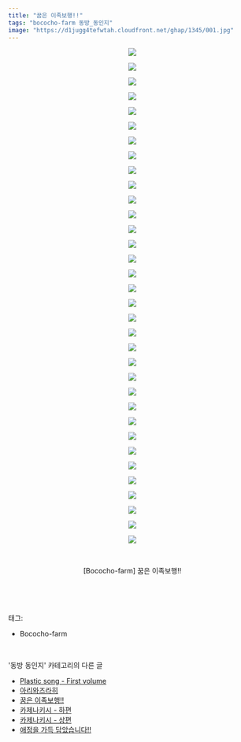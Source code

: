 ```yaml
---
title: "꿈은 이족보행!!"
tags: "bococho-farm 동방_동인지"
image: "https://d1jugg4tefwtah.cloudfront.net/ghap/1345/001.jpg"
---
```

<div class="article">
<p style="text-align: center; clear: none; float: none;"><img src="{{ site.imgserver11 }}/ghap/1345/001.jpg"/></p>
<p style="text-align: center; clear: none; float: none;"><img src="{{ site.imgserver11 }}/ghap/1345/002.jpg"/></p>
<p style="text-align: center; clear: none; float: none;"><img src="{{ site.imgserver11 }}/ghap/1345/003.jpg"/></p>
<p style="text-align: center; clear: none; float: none;"><img src="{{ site.imgserver11 }}/ghap/1345/004.jpg"/></p>
<p style="text-align: center; clear: none; float: none;"><img src="{{ site.imgserver11 }}/ghap/1345/005.jpg"/></p>
<p style="text-align: center; clear: none; float: none;"><img src="{{ site.imgserver11 }}/ghap/1345/006.jpg"/></p>
<p style="text-align: center; clear: none; float: none;"><img src="{{ site.imgserver11 }}/ghap/1345/007.jpg"/></p>
<p style="text-align: center; clear: none; float: none;"><img src="{{ site.imgserver11 }}/ghap/1345/008.jpg"/></p>
<p style="text-align: center; clear: none; float: none;"><img src="{{ site.imgserver11 }}/ghap/1345/009.jpg"/></p>
<p style="text-align: center; clear: none; float: none;"><img src="{{ site.imgserver11 }}/ghap/1345/010.jpg"/></p>
<p style="text-align: center; clear: none; float: none;"><img src="{{ site.imgserver11 }}/ghap/1345/011.jpg"/></p>
<p style="text-align: center; clear: none; float: none;"><img src="{{ site.imgserver11 }}/ghap/1345/012.jpg"/></p>
<p style="text-align: center; clear: none; float: none;"><img src="{{ site.imgserver11 }}/ghap/1345/013.jpg"/></p>
<p style="text-align: center; clear: none; float: none;"><img src="{{ site.imgserver11 }}/ghap/1345/014.jpg"/></p>
<p style="text-align: center; clear: none; float: none;"><img src="{{ site.imgserver11 }}/ghap/1345/015.jpg"/></p>
<p style="text-align: center; clear: none; float: none;"><img src="{{ site.imgserver11 }}/ghap/1345/016.jpg"/></p>
<p style="text-align: center; clear: none; float: none;"><img src="{{ site.imgserver11 }}/ghap/1345/017.jpg"/></p>
<p style="text-align: center; clear: none; float: none;"><img src="{{ site.imgserver11 }}/ghap/1345/018.jpg"/></p>
<p style="text-align: center; clear: none; float: none;"><img src="{{ site.imgserver11 }}/ghap/1345/019.jpg"/></p>
<p style="text-align: center; clear: none; float: none;"><img src="{{ site.imgserver11 }}/ghap/1345/020.jpg"/></p>
<p style="text-align: center; clear: none; float: none;"><img src="{{ site.imgserver11 }}/ghap/1345/021.jpg"/></p>
<p style="text-align: center; clear: none; float: none;"><img src="{{ site.imgserver11 }}/ghap/1345/022.jpg"/></p>
<p style="text-align: center; clear: none; float: none;"><img src="{{ site.imgserver11 }}/ghap/1345/023.jpg"/></p>
<p style="text-align: center; clear: none; float: none;"><img src="{{ site.imgserver11 }}/ghap/1345/024.jpg"/></p>
<p style="text-align: center; clear: none; float: none;"><img src="{{ site.imgserver11 }}/ghap/1345/025.jpg"/></p>
<p style="text-align: center; clear: none; float: none;"><img src="{{ site.imgserver11 }}/ghap/1345/026.jpg"/></p>
<p style="text-align: center; clear: none; float: none;"><img src="{{ site.imgserver11 }}/ghap/1345/027.jpg"/></p>
<p style="text-align: center; clear: none; float: none;"><img src="{{ site.imgserver11 }}/ghap/1345/028.jpg"/></p>
<p style="text-align: center; clear: none; float: none;"><img src="{{ site.imgserver11 }}/ghap/1345/029.jpg"/></p>
<p style="text-align: center; clear: none; float: none;"><img src="{{ site.imgserver11 }}/ghap/1345/030.jpg"/></p>
<p style="text-align: center; clear: none; float: none;"><img src="{{ site.imgserver11 }}/ghap/1345/031.jpg"/></p>
<p style="text-align: center; clear: none; float: none;"><img src="{{ site.imgserver11 }}/ghap/1345/032.jpg"/></p>
<p style="text-align: center; clear: none; float: none;"><img src="{{ site.imgserver11 }}/ghap/1345/033.jpg"/></p>
<p style="text-align: center; clear: none; float: none;"><img src="{{ site.imgserver11 }}/ghap/1345/034.jpg"/></p>
<p style="text-align: center; clear: none; float: none;"><br/></p>
<p style="text-align: center; clear: none; float: none;">[Bococho-farm] 꿈은 이족보행!!</p>
<p><br/></p>
</div><br/>
<div class="tagTrail">
<p>태그: </p>
<ul>
<li>Bococho-farm</li>
</ul>
</div><br/>
<div class="another">
<p>'동방 동인지' 카테고리의 다른 글</p>
<ul>
<li><a href="/ghap_1347">Plastic song - First volume</a></li>
<li><a href="/ghap_1346">아리와즈라히</a></li>
<li><a href="/ghap_1345">꿈은 이족보행!!</a></li>
<li><a href="/ghap_1343">카제나키시 - 하편</a></li>
<li><a href="/ghap_1342">카제나키시 - 상편</a></li>
<li><a href="/ghap_1341">애정을 가득 담았습니다!!</a></li>
</ul>
</div><br/>
<div class="cb_module cb_fluid">
<div class="cb_wrt cb_profile">
</div><!-- commentList close -->
</div><br/>
